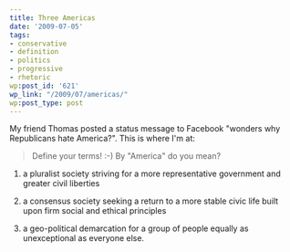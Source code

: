 ```yaml
---
title: Three Americas
date: '2009-07-05'
tags:
- conservative
- definition
- politics
- progressive
- rhetoric
wp:post_id: '621'
wp_link: "/2009/07/americas/"
wp:post_type: post
---
```


My friend Thomas posted a status message to Facebook "wonders why Republicans hate America?". This is where I'm at:

> Define your terms! :-) By "America" do you mean?

>

>

1. a pluralist society striving for a more representative government and greater civil liberties

>

2. a consensus society seeking a return to a more stable civic life built upon firm social and ethical principles

>

3. a geo-political demarcation for a group of people equally as unexceptional as everyone else.

>

>
